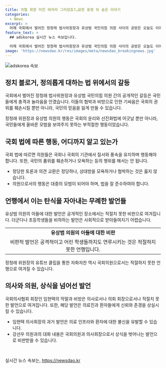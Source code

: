 ```yaml
---
title: 의협 회장 미친 여자라 그러셨죠?…묘한 표정 뒤 숨은 이야기
categories:
  - News
excerpt: >
  어제 국회에서 벌어진 정청래 법사위원장과 유상범 국민의힘 의원 사이의 공방은 오늘도 이어졌다. 이들의 기싸움은 SNS를 통한 자신 칭찬 영상 공유와 아들에 대한 비난 발언 등으로 논란을 빚고 있다. 또한 국회 내에서 강선우 의원과 임현택 의사협회 회장간의 막말 논란 역시 불거졌는데, 강 의원은 임 회장의 막말에 대해 비판하고, 임 회장은 사과를 거부하며 표현의 자유를 주장했다.
feature_text: >
  ## adskorea 실시간 뉴스 속보입니다.

  어제 국회에서 벌어진 정청래 법사위원장과 유상범 국민의힘 의원 사이의 공방은 오늘도 이어졌다. 이들의 기싸움은 SNS를 통한 자신 칭찬 영상 공유와 아들에 대한 비난 발언 등으로 논란을 빚고 있다. 또한 국회 내에서 강선우 의원과 임현택 의사협회 회장간의 막말 논란 역시 불거졌는데, 강 의원은 임 회장의 막말에 대해 비판하고, 임 회장은 사과를 거부하며 표현의 자유를 주장했다.
image: 'https://newsdao.kr/res/images/meta/newsdao_breakingnews.jpg'
---
```


<p><img src="https://newsdao.kr/res/images/meta/newsdao_breakingnews.jpg" alt="adskorea 속보" /></p>

<h2 data-ke-size="size26">정치 블로거, 정의롭게 대하는 법 위에서의 갈등</h2>

<p>국회에서 벌어진 정청래 법사위원장과 유상범 국민의힘 의원 간의 공개적인 갈등은 국민들에게 충격과 놀라움을 안겼습니다. 이들의 협박과 비방으로 인한 기싸움은 국회의 권위를 훼손시킬 뿐만 아니라, 국민의 믿음을 잃게 만들 수 있습니다.</p>

<p data-ke-size="size16">정청래 위원장과 유상범 의원의 행동은 국회의 윤리와 선진화법에 어긋날 뿐만 아니라, 국민들에게 올바른 모범을 보여주지 못하는 부적절한 행동이었습니다.</p>

<h2 data-ke-size="size26">국회 법에 따른 행동, 어디까지 알고 있는가</h2>

<p>국회 법에 따르면 의원들은 국회나 국회의 기관에서 질서와 풍속을 유지하며 행동해야 합니다. 또한, 국민의 품위를 훼손하거나 모욕하는 등의 행위를 해서는 안 됩니다.</p>

<ul>
  <li>정당한 토론과 의견 교환은 정당하나, 상대방을 모욕하거나 협박하는 것은 옳지 않습니다.</li>
  <li>의원으로서의 행동은 대중의 모범이 되어야 하며, 법을 잘 준수하여야 합니다.</li>
</ul>

<h2 data-ke-size="size26">언행에서 이는 탄식을 자아내는 무례한 발언들</h2>

<p>유상범 의원의 아들에 대한 발언은 공개적인 장소에서는 적절치 못한 비판으로 여겨집니다. 더군다나 초등학생들을 비하하는 발언은 사회적으로 받아들여지기 어렵습니다.</p>

<table>
  <tr>
    <td style="text-align: center; height: 17px;"><b>유상범 의원의 아들에 대한 비판</b></td>
  </tr>
  <tr>
    <td style="text-align: center; height: 17px;">비판적 발언은 공격적이고 어린 학생들까지도 연루시키는 것은 적절하지 못한 언행입니다.</td>
  </tr>
</table>

<p data-ke-size="size16">정청래 위원장의 유튜브 클립을 통한 자화자찬 역시 국회의원으로서는 적절하지 못한 언행으로 여겨질 수 있습니다.</p>

<h2 data-ke-size="size26">의사와 의원, 상식을 넘어선 발언</h2>

<p>국회의사협회 회장인 임현택의 막말과 비방은 의사로서나 의회 회장으로서나 적절치 못한 발언으로 여겨집니다. 또한, 해당 발언은 의료진과 환자들에게 신뢰와 존경을 상실시킬 수 있습니다.</p>

<ul>
  <li>임현택 의사회장의 과거 발언은 의료 인프라와 환자에 대한 불신을 유발할 수 있습니다.</li>
  <li>강선우 의원과의 대화 내용은 국회의원과 의사회장으로서 상식을 벗어나는 발언으로 비판받을 수 있습니다.</li>
</ul>

<p data-ke-size="size16">&nbsp;</p>
실시간 뉴스 속보는, <a href="https://newsdao.kr" rel="dofollow">https://newsdao.kr</a>


